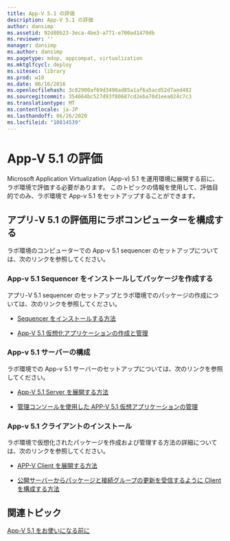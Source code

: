 ```yaml
---
title: App-V 5.1 の評価
description: App-V 5.1 の評価
author: dansimp
ms.assetid: 92d80b23-3eca-4be3-a771-e700ad1470db
ms.reviewer: ''
manager: dansimp
ms.author: dansimp
ms.pagetype: mdop, appcompat, virtualization
ms.mktglfcycl: deploy
ms.sitesec: library
ms.prod: w10
ms.date: 06/16/2016
ms.openlocfilehash: 3c82900af69d3498ad85a1af6a5acd52d7aed402
ms.sourcegitcommit: 354664bc527d93f80687cd2eba70d1eea024c7c3
ms.translationtype: MT
ms.contentlocale: ja-JP
ms.lasthandoff: 06/26/2020
ms.locfileid: "10814539"
---
```

# App-V 5.1 の評価


Microsoft Application Virtualization (App-v) 5.1 を運用環境に展開する前に、ラボ環境で評価する必要があります。 このトピックの情報を使用して、評価目的でのみ、ラボ環境で App-v 5.1 をセットアップすることができます。

## アプリ-V 5.1 の評価用にラボコンピューターを構成する


ラボ環境のコンピューターでの App-v 5.1 sequencer のセットアップについては、次のリンクを参照してください。

### App-v 5.1 Sequencer をインストールしてパッケージを作成する

アプリ-V 5.1 sequencer のセットアップとラボ環境でのパッケージの作成については、次のリンクを参照してください。

-   [Sequencer をインストールする方法](how-to-install-the-sequencer-51beta-gb18030.md)

-   [App-V 5.1 仮想化アプリケーションの作成と管理](creating-and-managing-app-v-51-virtualized-applications.md)

### <a href="" id="configuring-the-app-v-5-1-server-"></a>App-v 5.1 サーバーの構成

ラボ環境での App-v 5.1 サーバーのセットアップについては、次のリンクを参照してください。

-   [App-V 5.1 Server を展開する方法](how-to-deploy-the-app-v-51-server.md)

-   [管理コンソールを使用した APP-V 5.1 仮想アプリケーションの管理](administering-app-v-51-virtual-applications-by-using-the-management-console.md)

### App-v 5.1 クライアントのインストール

ラボ環境で仮想化されたパッケージを作成および管理する方法の詳細については、次のリンクを参照してください。

-   [APP-V Client を展開する方法](how-to-deploy-the-app-v-client-51gb18030.md)

-   [公開サーバーからパッケージと接続グループの更新を受信するように Client を構成する方法](how-to-configure-the-client-to-receive-package-and-connection-groups-updates-from-the-publishing-server-51.md)






## 関連トピック


[App-V 5.1 をお使いになる前に](getting-started-with-app-v-51.md)

 

 





